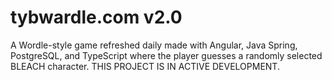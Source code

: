 # tybwardle.com v2.0
A Wordle-style game refreshed daily made with Angular, Java Spring, PostgreSQL, and TypeScript where the player guesses a randomly selected BLEACH character. THIS PROJECT IS IN ACTIVE DEVELOPMENT.
